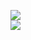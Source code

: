 [![](https://img.shields.io/badge/Made%20With-Github%20Spray-lightgrey.svg?style=for-the-badge&logo=github)](https://github.com/Annihil/github-spray#2586)  
[![](https://i.imgur.com/2DrTn0Z.gif)](https://github.com/Annihil/github-spray)